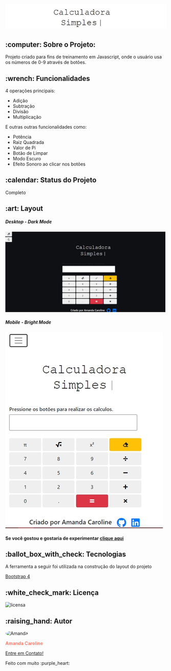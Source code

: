 <h1 align="center">
  <img alt="SimpleCalculator" title="#SimpleCalculator" src="./calculator_images/banner.jpg" />
</h1>

<h2>:computer: Sobre o Projeto:</h2>
<p>Projeto criado para fins de treinamento em Javascript, onde o usuário usa os números de 0-9 através de botões.</p>

<h2>:wrench: Funcionalidades</h2>
<p>4 operações principais: 
<ul>
<li>Adição</li>
<li>Subtração</li>
<li>Divisão</li>
<li>Multiplicação</li>
</ul>
</p>
<p>E outras outras funcionalidades como:</p>
<ul>
<li>Potência</li>
<li>Raiz Quadrada</li>
<li>Valor de Pi</li>
<li>Botão de Limpar</li>
<li>Modo Escuro</li>
<li>Efeito Sonoro ao clicar nos botões</li>
</ul>
<h2>:calendar: Status do Projeto</h2>
<p>Completo</p>
<h2>:art: Layout</h2>
<h5>Desktop - Dark Mode
</h5>
<img alt="CalculatorDesktopDarkMode" src="./calculator_images/dark_mode.jpg" width="500px;"/>
<h5>Mobile  - Bright Mode
</h5>
<img alt="CalculatorDesktopDarkMode" src="./calculator_images/mobile-first.jpg" />
<h4>Se você gostou e gostaria de experimentar <a href="https://simple-calculator-mands.netlify.app/" alt="link do projeto">clique aqui</a></h4>
<h2>:ballot_box_with_check: Tecnologias</h2>
<p>A ferramenta a seguir foi utilizada na construção do layout do projeto</p>
<a href="https://getbootstrap.com/">Bootstrap 4</a>
<h2>:white_check_mark: Licença</h2>
<img src="https://img.shields.io/github/license/mands-codes/simple-calculator-mands?style=for-the-badge" alt="licensa"/>
<h2>:raising_hand: Autor</h2>
<img src="https://avatars0.githubusercontent.com/u/69413795?s=460&u=b2a185aae214f42fa37c9a78d7a22e83571bf82f&v=4" width="100px;" style="border-radius: 50%;" alt="Amanda"/>
<p style="font-weight:bold; color:#FA8072" >Amanda Caroline<p>
<a href="https://www.linkedin.com/in/amandaalmeidaacsa/" alt="Linkedin">Entre em Contato!</a>
<p>Feito com muito :purple_heart: </p>
